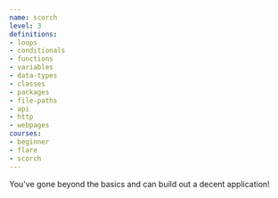 ```yaml
---
name: scorch
level: 3
definitions:
- loops
- conditionals
- functions
- variables
- data-types
- classes
- packages
- file-paths
- api
- http
- webpages
courses:
- beginner
- flare
- scorch
---
```

You've gone beyond the basics and can build out a decent application!